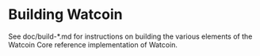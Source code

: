 Building Watcoin
================

See doc/build-*.md for instructions on building the various
elements of the Watcoin Core reference implementation of Watcoin.
